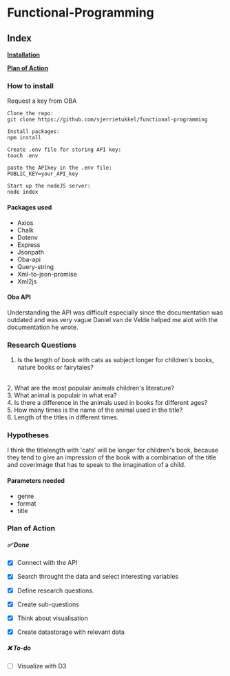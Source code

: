 # Functional-Programming

## Index

**[Installation](#How-to-install)**<br>

**[Plan of Action](#plan-of-action)**<br>


### How to install

Request a key from OBA

```
Clone the repo:
git clone https://github.com/sjerrietukkel/functional-programming

Install packages:
npm install

Create .env file for storing API key:
touch .env

paste the APIkey in the .env file:
PUBLIC_KEY=your_API_key

Start up the nodeJS server:
node index
```

#### Packages used
* Axios
* Chalk
* Dotenv
* Express
* Jsonpath
* Oba-api
* Query-string
* Xml-to-json-promise
* Xml2js

#### Oba API
Understanding the API was difficult especially since the documentation was outdated and was very vague Daniel van de Velde helped me alot with the documentation he wrote. 

### Research Questions

1. Is the length of book with cats as subject longer for children's books, nature books or fairytales?
<br>
2. What are the most populair animals children's literature?
<br>
3. What animal is populair in what era?
<br>
4. Is there a difference in the animals used in books for different ages?
<br>
5. How many times is the name of the animal used in the title?
<br>
6. Length of the titles in different times.


### Hypotheses
I think the titlelength with 'cats' will be longer for children's book, because they tend to give an impression of the book with a combination of the title and coverimage that has to speak to the imagination of a child.

#### Parameters needed

* genre
* format 
* title


 


### Plan of Action

##### ✅ Done

- [x] Connect with the API
- [x] Search throught the data and select interesting variables
- [x] Define research questions.
- [x] Create sub-questions
- [x] Think about visualisation
- [x] Create datastorage with relevant data


##### ❌ To-do 
- [ ] Visualize with D3